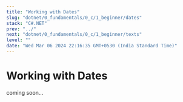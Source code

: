 ```yaml
---
title: "Working with Dates"
slug: "dotnet/0_fundamentals/0_c/1_beginner/dates"
stack: "C#.NET"
prev: "../"
next: "dotnet/0_fundamentals/0_c/1_beginner/texts"
level: ""
date: "Wed Mar 06 2024 22:16:35 GMT+0530 (India Standard Time)"
---
```



# Working with Dates

coming soon...